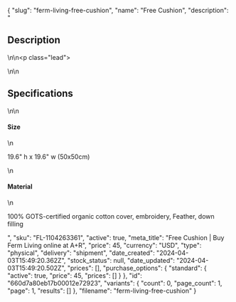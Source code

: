 {
  "slug": "ferm-living-free-cushion",
  "name": "Free Cushion",
  "description": "<h2>Description</h2>\n<!-- split -->\n<p class=\"lead\"> </p>\n<!-- split -->\n<h2>Specifications</h2>\n<!-- split -->\n<h4>Size</h4>\n<p>19.6\" h x 19.6\" w (50x50cm)</p>\n<h4>Material</h4>\n<p>100% GOTS-certified organic cotton cover, embroidery, Feather, down filling</p>",
  "sku": "FL-1104263361",
  "active": true,
  "meta_title": "Free Cushion | Buy Ferm Living online at A+R",
  "price": 45,
  "currency": "USD",
  "type": "physical",
  "delivery": "shipment",
  "date_created": "2024-04-03T15:49:20.362Z",
  "stock_status": null,
  "date_updated": "2024-04-03T15:49:20.502Z",
  "prices": [],
  "purchase_options": {
    "standard": {
      "active": true,
      "price": 45,
      "prices": []
    }
  },
  "id": "660d7a80eb17b00012e72923",
  "variants": {
    "count": 0,
    "page_count": 1,
    "page": 1,
    "results": []
  },
  "filename": "ferm-living-free-cushion"
}